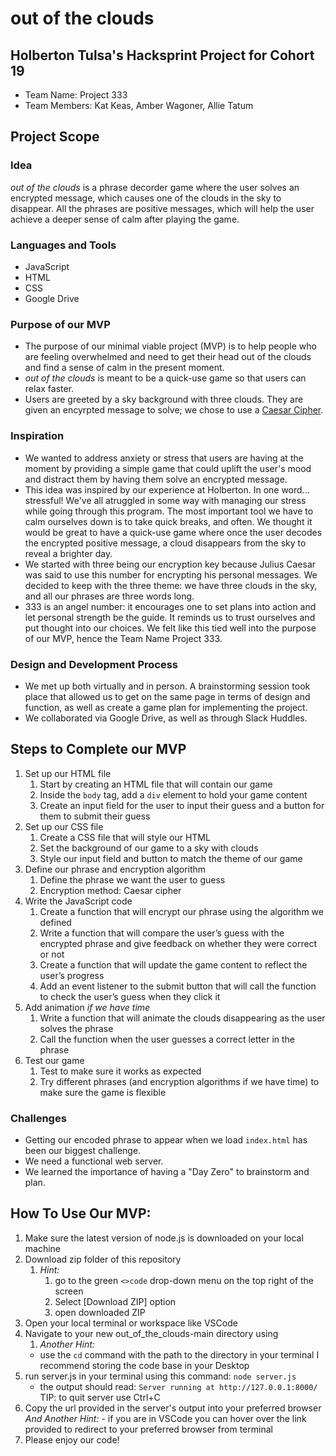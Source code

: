 # out of the clouds

## Holberton Tulsa's Hacksprint Project for Cohort 19
- Team Name: Project 333
- Team Members: Kat Keas, Amber Wagoner, Allie Tatum

## Project Scope

### Idea
*out of the clouds* is a phrase decorder game where the user solves an encrypted message, which causes one of the clouds in the sky to disappear. All the phrases are positive messages, which will help the user achieve a deeper sense of calm after playing the game.

### Languages and Tools
- JavaScript
- HTML
- CSS
- Google Drive

### Purpose of our MVP
- The purpose of our minimal viable project (MVP) is to help people who are feeling overwhelmed and need to get their head out of the clouds and find a sense of calm in the present moment.
- *out of the clouds* is meant to be a quick-use game so that users can relax faster.
- Users are greeted by a sky background with three clouds. They are given an encyrpted message to solve; we chose to use a [Caesar Cipher](https://en.wikipedia.org/wiki/Caesar_cipher).

### Inspiration
- We wanted to address anxiety or stress that users are having at the moment by providing a simple game that could uplift the user's mood and distract them by having them solve an encrypted message.
- This idea was inspired by our experience at Holberton. In one word... stressful! We've all atruggled in some way with managing our stress while going through this program. The most important tool we have to calm ourselves down is to take quick breaks, and often. We thought it would be great to have a quick-use game where once the user decodes the encrypted positive message, a cloud disappears from the sky to reveal a brighter day.
- We started with three being our encryption key because Julius Caesar was said to use this number for encrypting his personal messages. We decided to keep with the three theme: we have three clouds in the sky, and all our phrases are three words long.
- 333 is an angel number: it encourages one to set plans into action and let personal strength be the guide. It reminds us to trust ourselves and put thought into our choices. We felt like this tied well into the purpose of our MVP, hence the Team Name Project 333.

### Design and Development Process
- We met up both virtually and in person. A brainstorming session took place that allowed us to get on the same page in terms of design and function, as well as create a game plan for implementing the project.
- We collaborated via Google Drive, as well as through Slack Huddles.

## Steps to Complete our MVP

1. Set up our HTML file
    1. Start by creating an HTML file that will contain our game
    2. Inside the `body` tag, add a `div` element to hold your game content
    3. Create an input field for the user to input their guess and a button for them to submit their guess
2. Set up our CSS file
    1. Create a CSS file that will style our HTML
    2. Set the background of our game to a sky with clouds
    3. Style our input field and button to match the theme of our game
3. Define our phrase and encryption algorithm
    1. Define the phrase we want the user to guess
    2. Encryption method: Caesar cipher
4. Write the JavaScript code
    1. Create a function that will encrypt our phrase using the algorithm we defined
    2. Write a function that will compare the user’s guess with the encrypted phrase and give feedback on whether they were correct or not
    3. Create a function that will update the game content to reflect the user’s progress
    4. Add an event listener to the submit button that will call the function to check the user’s guess when they click it
5. Add animation *if we have time*
    1. Write a function that will animate the clouds disappearing as the user solves the phrase
    2. Call the function when the user guesses a correct letter in the phrase
6. Test our game
    1. Test to make sure it works as expected
    2. Try different phrases (and encryption algorithms if we have time) to make sure the game is flexible

### Challenges
- Getting our encoded phrase to appear when we load `index.html` has been our biggest challenge.
- We need a functional web server.
- We learned the importance of having a "Day Zero" to brainstorm and plan.

## How To Use Our MVP:
1. Make sure the latest version of node.js is downloaded on your local machine
2. Download zip folder of this repository
    1. *Hint:* 
        1. go to the green ```<>code``` drop-down menu on the top right of the screen
        2. Select [Download ZIP] option
        3. open downloaded ZIP
3. Open your local terminal or workspace like VSCode 
4. Navigate to your new out_of_the_clouds-main directory using
    1. *Another Hint:*
    - use the ```cd``` command with the path to the directory in your terminal
    I recommend storing the code base in your Desktop
5. run server.js in your terminal using this command:
    ```node server.js```
    - the output should read:
    ```Server running at http://127.0.0.1:8000/```
    TIP: to quit server use Ctrl+C
6. Copy the url provided in the server's output into your preferred browser
    *And Another Hint:*
        - if you are in VSCode you can hover over the link provided to redirect to your preferred browser from terminal
7. Please enjoy our code!


